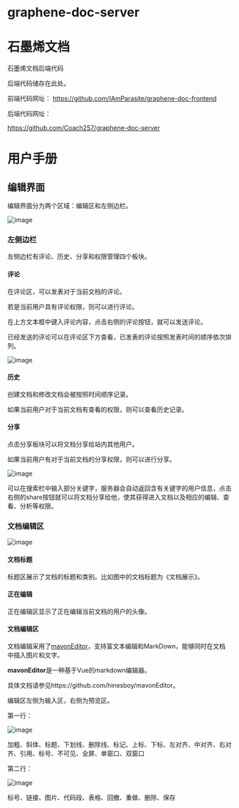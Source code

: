 # graphene-doc-server

# 石墨烯文档



石墨烯文档后端代码

后端代码储存在此处。


前端代码网址：
https://github.com/IAmParasite/graphene-doc-frontend

后端代码网址：

https://github.com/Coach257/graphene-doc-server



# 用户手册



## 编辑界面

编辑界面分为两个区域：编辑区和左侧边栏。

![image](https://github.com/Coach257/graphene-doc-server/blob/master/READMEimage/WeChat9677db5284e153946a05948a32737e76.png)



### 左侧边栏

左侧边栏有评论、历史、分享和权限管理四个板块。

#### 评论

在评论区，可以发表对于当前文档的评论。

若是当前用户具有评论权限，则可以进行评论。

在上方文本框中键入评论内容，点击右侧的评论按钮，就可以发送评论。

已经发送的评论可以在评论区下方查看，已发表的评论按照发表时间的顺序依次排列。

![image](https://github.com/Coach257/graphene-doc-server/blob/master/READMEimage/WeChat052c99bf6178a79297ecde069dc47dc4.png)

#### 历史

创建文档和修改文档会被按照时间顺序记录。

如果当前用户对于当前文档有查看的权限，则可以查看历史记录。



#### 分享

点击分享板块可以将文档分享给站内其他用户。

如果当前用户有对于当前文档的分享权限，则可以进行分享。

![image](https://github.com/Coach257/graphene-doc-server/blob/master/READMEimage/WeChat78ed02960dc3bb7416d68164417d2391.png)



可以在搜索栏中输入部分关键字，服务器会自动返回含有关键字的用户信息，点击右侧的share按钮就可以将文档分享给他，使其获得进入文档以及相应的编辑、查看、分析等权限。

### 文档编辑区

![image](https://github.com/Coach257/graphene-doc-server/blob/master/READMEimage/WeChata6ccc1ba2a97933efeee2a489b4498f5.png)

#### 文档标题

标题区展示了文档的标题和类别。比如图中的文档标题为《文档展示》。

#### 正在编辑

正在编辑区显示了正在编辑当前文档的用户的头像。

#### 文档编辑区

文档编辑采用了[mavonEditor](https://github.com/hinesboy/mavonEditor)，支持富文本编辑和MarkDown，能够同时在文档中插入图片和文字。

**mavonEditor**是一种基于Vue的markdown编辑器。

具体文档请参见https://github.com/hinesboy/mavonEditor。

编辑区左侧为输入区，右侧为预览区。

第一行：

![image](https://github.com/Coach257/graphene-doc-server/blob/master/READMEimage/WeChata04563d836585239b22e2b862cb3448a.png)



加粗、斜体、标题、下划线、删除线、标记、上标、下标、左对齐、中对齐、右对齐、引用、标号、不可见、全屏、单窗口、双窗口



第二行：

![image](https://github.com/Coach257/graphene-doc-server/blob/master/READMEimage/WeChat862962575ae76887b4cf5e32fabb0805.png)



标号、链接、图片、代码段、表格、回撤、重做、删除、保存

